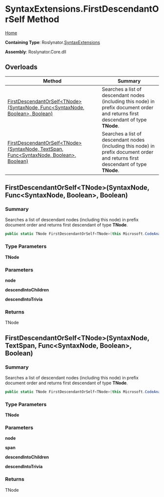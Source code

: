 # SyntaxExtensions\.FirstDescendantOrSelf Method

[Home](../../../README.md)

**Containing Type**: Roslynator\.[SyntaxExtensions](../README.md)

**Assembly**: Roslynator\.Core\.dll

## Overloads

| Method | Summary |
| ------ | ------- |
| [FirstDescendantOrSelf\<TNode>(SyntaxNode, Func\<SyntaxNode, Boolean>, Boolean)](#Roslynator_SyntaxExtensions_FirstDescendantOrSelf__1_Microsoft_CodeAnalysis_SyntaxNode_System_Func_Microsoft_CodeAnalysis_SyntaxNode_System_Boolean__System_Boolean_) | Searches a list of descendant nodes \(including this node\) in prefix document order and returns first descendant of type **TNode**\. |
| [FirstDescendantOrSelf\<TNode>(SyntaxNode, TextSpan, Func\<SyntaxNode, Boolean>, Boolean)](#Roslynator_SyntaxExtensions_FirstDescendantOrSelf__1_Microsoft_CodeAnalysis_SyntaxNode_Microsoft_CodeAnalysis_Text_TextSpan_System_Func_Microsoft_CodeAnalysis_SyntaxNode_System_Boolean__System_Boolean_) | Searches a list of descendant nodes \(including this node\) in prefix document order and returns first descendant of type **TNode**\. |

## FirstDescendantOrSelf\<TNode>\(SyntaxNode, Func\<SyntaxNode, Boolean>, Boolean\) <a name="Roslynator_SyntaxExtensions_FirstDescendantOrSelf__1_Microsoft_CodeAnalysis_SyntaxNode_System_Func_Microsoft_CodeAnalysis_SyntaxNode_System_Boolean__System_Boolean_"></a>

### Summary

Searches a list of descendant nodes \(including this node\) in prefix document order and returns first descendant of type **TNode**\.

```csharp
public static TNode FirstDescendantOrSelf<TNode>(this Microsoft.CodeAnalysis.SyntaxNode node, System.Func<Microsoft.CodeAnalysis.SyntaxNode, bool> descendIntoChildren = null, bool descendIntoTrivia = false) where TNode : Microsoft.CodeAnalysis.SyntaxNode
```

### Type Parameters

**TNode**

### Parameters

**node**

**descendIntoChildren**

**descendIntoTrivia**

### Returns

TNode

## FirstDescendantOrSelf\<TNode>\(SyntaxNode, TextSpan, Func\<SyntaxNode, Boolean>, Boolean\) <a name="Roslynator_SyntaxExtensions_FirstDescendantOrSelf__1_Microsoft_CodeAnalysis_SyntaxNode_Microsoft_CodeAnalysis_Text_TextSpan_System_Func_Microsoft_CodeAnalysis_SyntaxNode_System_Boolean__System_Boolean_"></a>

### Summary

Searches a list of descendant nodes \(including this node\) in prefix document order and returns first descendant of type **TNode**\.

```csharp
public static TNode FirstDescendantOrSelf<TNode>(this Microsoft.CodeAnalysis.SyntaxNode node, Microsoft.CodeAnalysis.Text.TextSpan span, System.Func<Microsoft.CodeAnalysis.SyntaxNode, bool> descendIntoChildren = null, bool descendIntoTrivia = false) where TNode : Microsoft.CodeAnalysis.SyntaxNode
```

### Type Parameters

**TNode**

### Parameters

**node**

**span**

**descendIntoChildren**

**descendIntoTrivia**

### Returns

TNode

